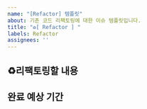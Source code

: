```yaml
---
name: "[Refactor] 템플릿"
about: 기존 코드 리팩토링에 대한 이슈 템플릿입니다.
title: "♻️[ Refactor ] "
labels: Refactor
assignees: ''
---
```


## ♻️리팩토링할 내용

## 완료 예상 기간
